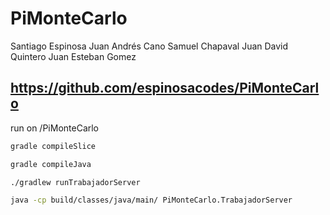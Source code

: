 # PiMonteCarlo
Santiago Espinosa
Juan Andrés Cano
Samuel Chapaval
Juan David Quintero
Juan Esteban Gomez
## https://github.com/espinosacodes/PiMonteCarlo

run on /PiMonteCarlo

```bash
gradle compileSlice
```

```bash
gradle compileJava
```

```bash
./gradlew runTrabajadorServer
```

```bash
java -cp build/classes/java/main/ PiMonteCarlo.TrabajadorServer
```

```bash
```
